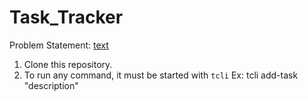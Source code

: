 # Task_Tracker

Problem Statement: [text](https://roadmap.sh/projects/task-tracker)

1. Clone this repository.
2. To run any command, it must be started with 
    `tcli`
    Ex: tcli add-task "description"
    